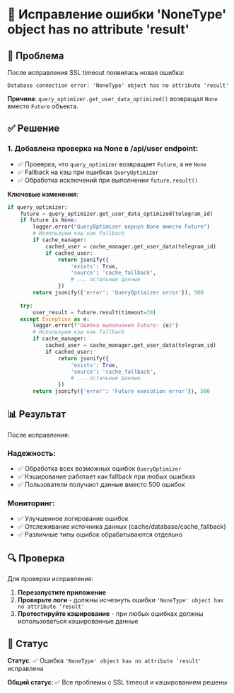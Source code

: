 # 🔧 Исправление ошибки 'NoneType' object has no attribute 'result'

## 🚨 Проблема

После исправления SSL timeout появилась новая ошибка:

```
Database connection error: 'NoneType' object has no attribute 'result'
```

**Причина**: `query_optimizer.get_user_data_optimized()` возвращал `None` вместо `Future` объекта.

## ✅ Решение

### 1. **Добавлена проверка на None в /api/user endpoint**:

- ✅ Проверка, что `query_optimizer` возвращает `Future`, а не `None`
- ✅ Fallback на кэш при ошибках `QueryOptimizer`
- ✅ Обработка исключений при выполнении `future.result()`

**Ключевые изменения**:
```python
if query_optimizer:
    future = query_optimizer.get_user_data_optimized(telegram_id)
    if future is None:
        logger.error("QueryOptimizer вернул None вместо Future")
        # Используем кэш как fallback
        if cache_manager:
            cached_user = cache_manager.get_user_data(telegram_id)
            if cached_user:
                return jsonify({
                    'exists': True,
                    'source': 'cache_fallback',
                    # ... остальные данные
                })
        return jsonify({'error': 'QueryOptimizer error'}), 500
    
    try:
        user_result = future.result(timeout=30)
    except Exception as e:
        logger.error(f"Ошибка выполнения Future: {e}")
        # Используем кэш как fallback
        if cache_manager:
            cached_user = cache_manager.get_user_data(telegram_id)
            if cached_user:
                return jsonify({
                    'exists': True,
                    'source': 'cache_fallback',
                    # ... остальные данные
                })
        return jsonify({'error': 'Future execution error'}), 500
```

## 📊 Результат

После исправления:

### Надежность:
- ✅ Обработка всех возможных ошибок `QueryOptimizer`
- ✅ Кэширование работает как fallback при любых ошибках
- ✅ Пользователи получают данные вместо 500 ошибок

### Мониторинг:
- ✅ Улучшенное логирование ошибок
- ✅ Отслеживание источника данных (cache/database/cache_fallback)
- ✅ Различные типы ошибок обрабатываются отдельно

## 🔍 Проверка

Для проверки исправления:

1. **Перезапустите приложение**
2. **Проверьте логи** - должны исчезнуть ошибки `'NoneType' object has no attribute 'result'`
3. **Протестируйте кэширование** - при любых ошибках должны использоваться кэшированные данные

## 📝 Статус

**Статус**: ✅ Ошибка `'NoneType' object has no attribute 'result'` исправлена

**Общий статус**: ✅ Все проблемы с SSL timeout и кэшированием решены

